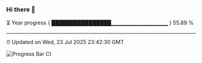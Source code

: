 ### Hi there 👋

⏳ Year progress { ████████████████▁▁▁▁▁▁▁▁▁▁▁▁▁▁ } 55.89 %

---

⏰ Updated on Wed, 23 Jul 2025 23:42:30 GMT

![Progress Bar CI](https://github.com/IshwaranRudhara/GIT-ACTION/workflows/Progress%20Bar%20CI/badge.svg)
